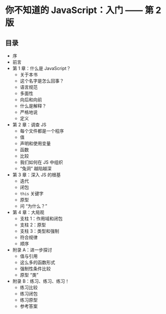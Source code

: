 # 你不知道的 JavaScript：入门 —— 第 2 版

## 目录

* 序
* 前言
* 第 1 章：什么是 JavaScript？
    * 关于本书
    * 这个名字是怎么回事？
    * 语言规范
    * 多面性
    * 向后和向前
    * 什么是解释？
    * 严格地说
    * 定义
* 第 2 章：调查 JS
    * 每个文件都是一个程序
    * 值
    * 声明和使用变量
    * 函数
    * 比较
    * 我们如何在 JS 中组织
    * “兔洞” 越陷越深
* 第 3 章：深入 JS 的根基
    * 迭代
    * 闭包
    * `this` 关键字
    * 原型
    * 问 “为什么？”
* 第 4 章：大局观
    * 支柱 1：作用域和闭包
    * 支柱 2：原型
    * 支柱 3：类型和强制
    * 符合规律
    * 顺序
* 附录 A：进一步探讨
    * 值与引用
    * 这么多的函数形式
    * 强制性条件比较
    * 原型 “类”
* 附录 B：练习、练习、练习！
    * 练习比较
    * 练习闭包
    * 练习原型
    * 参考答案
